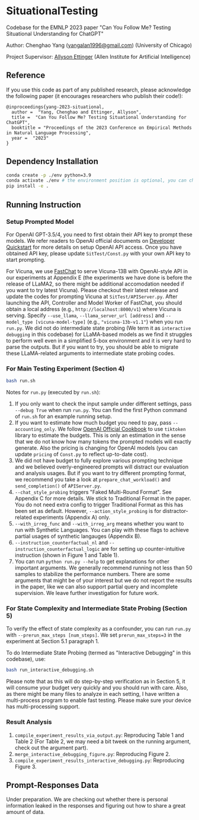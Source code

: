 # SituationalTesting
Codebase for the EMNLP 2023 paper "Can You Follow Me? Testing Situational Understanding for ChatGPT"

Author: Chenghao Yang (yangalan1996@gmail.com) (University of Chicago)

Project Supervisor: [Allyson Ettinger](https://aetting.github.io/) (Allen Institute for Artificial Intelligence)

## Reference
If you use this code as part of any published research, please acknowledge the following paper (it encourages researchers who publish their code!):

```
@inproceedings{yang-2023-situational,
  author =  "Yang, Chenghao and Ettinger, Allyson",
  title =  "Can You Follow Me? Testing Situational Understanding for ChatGPT",
  booktitle = "Proceedings of the 2023 Conference on Empirical Methods in Natural Language Processing",
  year =  "2023"
}
```

## Dependency Installation
```bash
conda create -p ./env python=3.9
conda activate ./env # the environment position is optional, you can choose whatever places you like to save dependencies. Here I choose ./env for example.
pip install -e .
```

## Running Instruction

### Setup Prompted Model
For OpenAI GPT-3.5/4, you need to first obtain their API key to prompt these models. We refer readers to OpenAI official documents on [Developer Quickstart](https://platform.openai.com/docs/quickstart?context=python) for more details on setup OpenAI API access. Once you have obtained API key, please update `SitTest/Const.py` with your own API key to start prompting.

For Vicuna, we use [FastChat](https://github.com/lm-sys/FastChat) to serve Vicuna-13B with OpenAI-style API in our experiments at Appendix E (the experiments we have done is before the release of LLaMA2, so there might be additional accomodation needed if you want to try latest Vicuna). Please checkout their latest release and update the codes for prompting Vicuna at `SitTest/APIServer.py`. After launching the API, Controller and Model Worker of FastChat, you should obtain a local address (e.g., `http://localhost:8000/v1`) where Vicuna is serving. Specify `--use_llama`, ``--llama_server_url [address]`` and ``--model_type [vicuna-model-type]`` (e.g., `"vicuna-13b-v1.1"`) when you run `run.py`. We did not do intermediate state probing (We term it as `interactive debugging` in this codebase) for LLaMA-based models as we find it struggles to perform well even in a simplified 5-box environment and it is very hard to parse the outputs. But if you want to try, you should be able to migrate these LLaMA-related arguments to intermediate state probing codes. 

### For Main Testing Experiment (Section 4)
```bash
bash run.sh
```
Notes for `run.py` (executed by `run.sh`):
1. If you only want to check the input sample under different settings, pass `--debug True` when run `run.py`. You can find the first Python command of `run.sh` for an example running setup. 
1. If you want to estimate how much budget you need to pay, pass `--accounting_only`. We follow [OpenAI Official Cookbook](https://github.com/openai/openai-cookbook/blob/main/examples/How_to_count_tokens_with_tiktoken.ipynb) to use `tiktoken` library to estimate the budgets. This is only an estimation in the sense that we do not know how many tokens the prompted models will exactly generate. Also the pricing is changing for OpenAI models (you can update `pricing` of `Const.py` to reflect up-to-date cost).  
1. We did not have budget to fully explore various prompting technique and we believed overly-engineered prompts will distract our evaluation and analysis usages. But if you want to try different prompting format, we recommend you take a look at `prepare_chat_workload()` and `send_completion()` of `APIServer.py`. 
1. `--chat_style_probing` triggers "Faked Multi-Round Format". See Appendix C for more details. We stick to Traditional Format in the paper. You do not need extra config to trigger Traditional Format as this has been set as default. However, `--action_style_probing` is for distractor-related experiments (Appendix A) only. 
1. `--with_irreg_func` and `--with_irreg_arg` means whether you want to run with Synthetic Languages. You can play with these flags to achieve partial usages of synthetic langauges (Appendix B). 
1. `--instruction_counterfactual_nl` and `--instruction_counterfactual_logic` are for setting up counter-intuitive instruction (shown in Figure 1 and Table 1). 
1. You can run `python run.py --help` to get explanations for other important arguments. We generally recommend running not less than 50 samples to stabilize the performance numbers. There are some arguments that might be of your interest but we do not report the results in the paper, like we can also support partial query and incomplete supervision. We leave further investigation for future work. 

### For State Complexity and Intermediate State Probing (Section 5)

To verify the effect of state complexity as a confounder, you can run `run.py` with `--prerun_max_steps [num_steps]`. We set `prerun_max_steps=3` in the experiment at Section 5.1 paragraph 1.

To do Intermediate State Probing (termed as "Interactive Debugging" in this codebase), use:
```bash
bash run_interactive_debugging.sh
```
Please note that as this will do step-by-step verification as in Section 5, it will consume your budget very quickly and you should run with care. Also, as there might be many files to analyze in each setting, I have written a multi-process program to enable fast testing. Please make sure your device has multi-processing support. 

### Result Analysis
1. `compile_experiment_results_via_output.py`: Reproducing Table 1 and Table 2 (For Table 2, we may need a bit tweek on the running argument, check out the argument part).
1. `merge_interactive_debugging_figure.py`: Reproducing Figure 2.
1. `compile_experiment_results_interactive_debugging.py`: Reproducing Figure 3.



## Prompt-Responses Data
Under preparation. We are checking out whether there is personal information leaked in the responses and figuring out how to share a great amount of data. 
